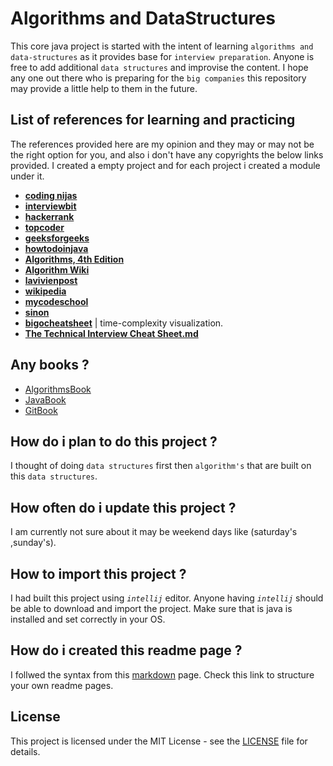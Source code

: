 # Algorithms and DataStructures

This core java project is started with the intent of learning `algorithms and data-structures` as it provides base for
`interview preparation`. Anyone is free to add additional  `data structures` and improvise the content. I hope any one 
out there who is preparing for the `big companies` this repository may provide a little help to them in the future.

## List of references for learning and practicing
 The references provided here are my opinion and they may or may not be the right option for you, and also i don't have
 any copyrights the below links provided. I created a empty project and for each project i created a module under it.

 * [**coding nijas** ](https://www.codingninjas.in/)
 * [**interviewbit**](https://www.interviewbit.com/)
 * [**hackerrank**](https://www.hackerrank.com/)
 * [**topcoder**](https://www.topcoder.com/)
 * [**geeksforgeeks**](https://www.geeksforgeeks.org/)
 * [**howtodoinjava**](https://howtodoinjava.com/)
 * [**Algorithms, 4th Edition**](https://algs4.cs.princeton.edu/home/)
 * [**Algorithm Wiki**](https://thimbleby.gitlab.io/algorithm-wiki-site/)
 * [**lavivienpost**](https://www.lavivienpost.com/top-interview-questions-and-big-o-notation-cheat-sheets/)
 * [**wikipedia**](https://en.wikipedia.org/wiki/List_of_data_structures)
 * [**mycodeschool**](https://www.youtube.com/user/mycodeschool)
 * [**sinon**](https://sinon.org/algorithms//#data-structures)
 * [**bigocheatsheet**](http://bigocheatsheet.com/) |  time-complexity visualization. 
 * [**The Technical Interview Cheat Sheet.md**](https://gist.github.com/TSiege/cbb0507082bb18ff7e4b)  
 
 
## Any books ?
 * [AlgorithmsBook](https://goalkicker.com/AlgorithmsBook/)
 * [JavaBook](https://goalkicker.com/JavaBook/)
 * [GitBook](https://goalkicker.com/GitBook/)
 
 
## How do i plan to do this project ?
 
I thought of doing `data structures` first then `algorithm's` that are built on this `data structures`. 

## How often do i update this project ?

I am currently not sure about it may be weekend days like (saturday's ,sunday's).

## How to import this project ?

I had built this project using _`intellij`_ editor. Anyone having _`intellij`_ should be able to download and import the 
project. Make sure that is java is installed and set correctly in your OS.

## How do i created this readme page ?

I follwed the syntax from this [markdown](https://guides.github.com/features/mastering-markdown/) page. Check this link
to structure your own readme pages.


## License

This project is licensed under the MIT License - see the [LICENSE](LICENSE) file for details.